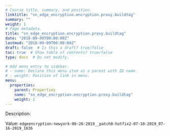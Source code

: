 ```yaml
---
# Course title, summary, and position.
linktitle: "sn_edge_encryption.encryption.proxy.buildtag"
summary: ""
weight: 1
# Page metadata.
title: "sn_edge_encryption.encryption.proxy.buildtag"
date: "2018-09-09T00:00:00Z"
lastmod: "2018-09-09T00:00:00Z"
draft: false  # Is this a draft? true/false
toc: true  # Show table of contents? true/false
type: docs  # Do not modify.

# Add menu entry to sidebar.
# - name: Declare this menu item as a parent with ID name.
# - weight: Position of link in menu.
menu:
  properties:
    parent: Properties
    name: "sn_edge_encryption.encryption.proxy.buildtag"
    weight: 1
---
```


Description: 


Value: `edgeencryption-newyork-06-26-2019__patch0-hotfix2-07-10-2019_07-16-2019_1636`